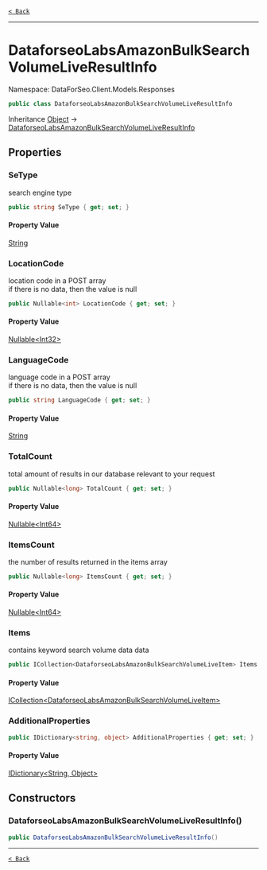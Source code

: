 [`< Back`](./)

---

# DataforseoLabsAmazonBulkSearchVolumeLiveResultInfo

Namespace: DataForSeo.Client.Models.Responses

```csharp
public class DataforseoLabsAmazonBulkSearchVolumeLiveResultInfo
```

Inheritance [Object](https://docs.microsoft.com/en-us/dotnet/api/system.object) → [DataforseoLabsAmazonBulkSearchVolumeLiveResultInfo](./dataforseo.client.models.responses.dataforseolabsamazonbulksearchvolumeliveresultinfo)

## Properties

### **SeType**

search engine type

```csharp
public string SeType { get; set; }
```

#### Property Value

[String](https://docs.microsoft.com/en-us/dotnet/api/system.string)<br>

### **LocationCode**

location code in a POST array
 <br>if there is no data, then the value is null

```csharp
public Nullable<int> LocationCode { get; set; }
```

#### Property Value

[Nullable&lt;Int32&gt;](https://docs.microsoft.com/en-us/dotnet/api/system.nullable-1)<br>

### **LanguageCode**

language code in a POST array
 <br>if there is no data, then the value is null

```csharp
public string LanguageCode { get; set; }
```

#### Property Value

[String](https://docs.microsoft.com/en-us/dotnet/api/system.string)<br>

### **TotalCount**

total amount of results in our database relevant to your request

```csharp
public Nullable<long> TotalCount { get; set; }
```

#### Property Value

[Nullable&lt;Int64&gt;](https://docs.microsoft.com/en-us/dotnet/api/system.nullable-1)<br>

### **ItemsCount**

the number of results returned in the items array

```csharp
public Nullable<long> ItemsCount { get; set; }
```

#### Property Value

[Nullable&lt;Int64&gt;](https://docs.microsoft.com/en-us/dotnet/api/system.nullable-1)<br>

### **Items**

contains keyword search volume data data

```csharp
public ICollection<DataforseoLabsAmazonBulkSearchVolumeLiveItem> Items { get; set; }
```

#### Property Value

[ICollection&lt;DataforseoLabsAmazonBulkSearchVolumeLiveItem&gt;](./dataforseo.client.models.dataforseolabsamazonbulksearchvolumeliveitem)<br>

### **AdditionalProperties**

```csharp
public IDictionary<string, object> AdditionalProperties { get; set; }
```

#### Property Value

[IDictionary&lt;String, Object&gt;](https://docs.microsoft.com/en-us/dotnet/api/system.collections.generic.idictionary-2)<br>

## Constructors

### **DataforseoLabsAmazonBulkSearchVolumeLiveResultInfo()**

```csharp
public DataforseoLabsAmazonBulkSearchVolumeLiveResultInfo()
```

---

[`< Back`](./)
